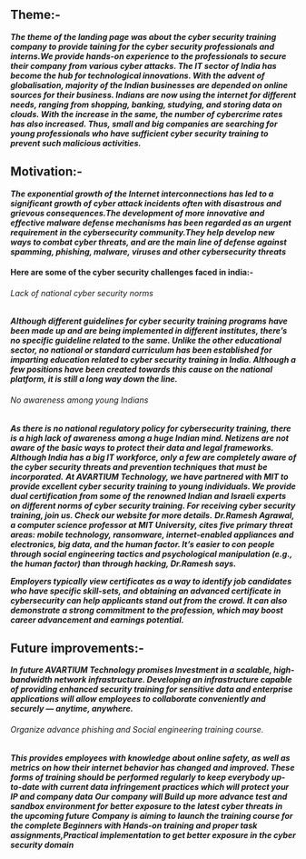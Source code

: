 ## Theme:- ##


***The theme of the landing page was about the cyber security training company to provide taining for the cyber security professionals and interns.We provide hands-on experience to the professionals to secure their company from various cyber attacks. The IT sector of India has become the hub for technological innovations. With the advent of globalisation, majority of the Indian businesses are depended on online sources for their business. Indians are now using the internet for different needs, ranging from shopping, banking, studying, and storing data on clouds. With the increase in the same, the number of cybercrime rates has also increased. Thus, small and big companies are searching for young professionals who have sufficient cyber security training to prevent such malicious activities.***



## Motivation:- ##


***The exponential growth of the Internet interconnections has led to a significant growth of cyber attack incidents often with disastrous and grievous consequences.The development of more innovative and effective malware defense mechanisms has been regarded as an urgent requirement in the cybersecurity community.They help develop new ways to combat cyber threats, and are the main line of defense against spamming, phishing, malware, viruses and other cybersecurity threats***

#### Here are some of the cyber security challenges faced in india:- ####

###### Lack of national cyber security norms ###### 
***Although different guidelines for cyber security training programs have been made up and are being implemented in different institutes, there’s no specific guideline related to the same. Unlike the other educational sector, no national or standard curriculum has been established for imparting education related to cyber security training in India. Although a few positions have been created towards this cause on the national platform, it is still a long way down the line.***

###### No awareness among young Indians ######
***As there is no national regulatory policy for cybersecurity training, there is a high lack of awareness among a huge Indian mind. Netizens are not aware of the basic ways to protect their data and legal frameworks. Although India has a big IT workforce, only a few are completely aware of the cyber security threats and prevention techniques that must be incorporated.***
***At AVARTIUM Technology, we have partnered with MIT to provide excellent cyber security training to young individuals. We provide dual certification from some of the renowned Indian and Israeli experts on different norms of cyber security training. For receiving cyber security training, join us. Check our website for more details.***
***Dr.Ramesh Agrawal, a computer science professor at MIT University, cites five primary threat areas: mobile technology, ransomware, internet-enabled appliances and electronics, big data, and the human factor. It’s easier to con people through social engineering tactics and psychological manipulation (e.g., the human factor) than through hacking, Dr.Ramesh says.***

***Employers typically view certificates as a way to identify job candidates who have specific skill-sets, and obtaining an advanced certificate in cybersecurity can help applicants stand out from the crowd. It can also demonstrate a strong commitment to the profession, which may boost career advancement and earnings potential.***



## Future improvements:- ##


***In future AVARTIUM Technology promises Investment in a scalable, high-bandwidth network infrastructure. Developing an infrastructure capable of providing enhanced security training for sensitive data and enterprise applications will allow employees to collaborate conveniently and securely — anytime, anywhere.***

###### Organize advance phishing and Social engineering training course. ######

***This provides employees with knowledge about online safety, as well as metrics on how their internet behavior has changed and improved. These forms of training should be performed regularly to keep everybody up-to-date with current data infringement practices which will protect your IP and company data***
***Our company will Build up more advance test and sandbox environment for better exposure to the latest cyber threats in the upcoming future***
***Company is aiming to launch the training course for the complete Beginners with Hands-on training and proper task assignments,Practical implementation to get better exposure in the cyber security domain***

